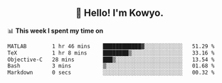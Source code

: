 <h2 align="center">👋 Hello! I'm Kowyo.</h2>

📊 **This week I spent my time on**
<!--START_SECTION:waka-->

```txt
MATLAB        1 hr 46 mins    ████████████▓░░░░░░░░░░░░   51.29 %
TeX           1 hr 8 mins     ████████▒░░░░░░░░░░░░░░░░   33.16 %
Objective-C   28 mins         ███▒░░░░░░░░░░░░░░░░░░░░░   13.54 %
Bash          3 mins          ▒░░░░░░░░░░░░░░░░░░░░░░░░   01.68 %
Markdown      0 secs          ░░░░░░░░░░░░░░░░░░░░░░░░░   00.32 %
```

<!--END_SECTION:waka-->


